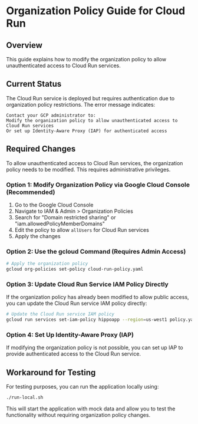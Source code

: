 # Organization Policy Guide for Cloud Run

## Overview

This guide explains how to modify the organization policy to allow unauthenticated access to Cloud Run services.

## Current Status

The Cloud Run service is deployed but requires authentication due to organization policy restrictions. The error message indicates:

```
Contact your GCP administrator to:
Modify the organization policy to allow unauthenticated access to Cloud Run services
Or set up Identity-Aware Proxy (IAP) for authenticated access
```

## Required Changes

To allow unauthenticated access to Cloud Run services, the organization policy needs to be modified. This requires administrative privileges.

### Option 1: Modify Organization Policy via Google Cloud Console (Recommended)

1. Go to the Google Cloud Console
2. Navigate to IAM & Admin > Organization Policies
3. Search for "Domain restricted sharing" or "iam.allowedPolicyMemberDomains"
4. Edit the policy to allow `allUsers` for Cloud Run services
5. Apply the changes

### Option 2: Use the gcloud Command (Requires Admin Access)

```bash
# Apply the organization policy
gcloud org-policies set-policy cloud-run-policy.yaml
```

### Option 3: Update Cloud Run Service IAM Policy Directly

If the organization policy has already been modified to allow public access, you can update the Cloud Run service IAM policy directly:

```bash
# Update the Cloud Run service IAM policy
gcloud run services set-iam-policy hippoapp --region=us-west1 policy.yaml
```

### Option 4: Set Up Identity-Aware Proxy (IAP)

If modifying the organization policy is not possible, you can set up IAP to provide authenticated access to the Cloud Run service.

## Workaround for Testing

For testing purposes, you can run the application locally using:

```bash
./run-local.sh
```

This will start the application with mock data and allow you to test the functionality without requiring organization policy changes.
